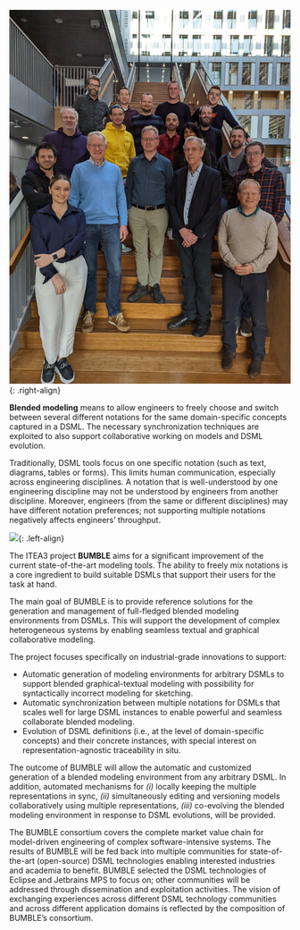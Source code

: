 ---
---

![](assets/img/group_photo.jpg){: .right-align}

**Blended modeling** means to allow engineers to freely choose and switch between several different notations for the same domain-specific concepts captured in a DSML. The necessary synchronization techniques are exploited to also support collaborative working on models and DSML evolution.

Traditionally, DSML tools focus on one specific notation (such as text, diagrams, tables or forms). This limits human communication, especially across engineering disciplines. A notation that is well-understood by one engineering discipline may not be understood by engineers from another discipline. Moreover, engineers (from the same or different disciplines) may have different notation preferences; not supporting multiple notations negatively affects engineers’ throughput.

![](assets/img/logo_bumble.png){: .left-align}

The ITEA3 project **BUMBLE** aims for a significant improvement of the current state-of-the-art modeling tools. The ability to freely mix notations is a core ingredient to build suitable DSMLs that support their users for the task at hand. 

The main goal of BUMBLE is to provide reference solutions for the generation and management of full-fledged blended modeling environments from DSMLs. This will support the development of complex heterogeneous systems by enabling seamless textual and graphical collaborative modeling. 

The project focuses specifically on industrial-grade innovations to support:

* Automatic generation of modeling environments for arbitrary DSMLs to support blended graphical-textual modeling with possibility for syntactically incorrect modeling for sketching.
* Automatic synchronization between multiple notations for DSMLs that scales well for large DSML instances to enable powerful and seamless collaborate blended modeling.
* Evolution of DSML definitions (i.e., at the level of domain-specific concepts) and their concrete instances, with special interest on representation-agnostic traceability in situ.

The outcome of BUMBLE will allow the automatic and customized generation of a blended modeling environment from any arbitrary DSML. In addition, automated mechanisms for *(i)* locally keeping the multiple representations in sync, *(ii)* simultaneously editing and versioning models collaboratively using multiple representations, *(iii)* co-evolving the blended modeling environment in response to DSML evolutions, will be provided.

The BUMBLE consortium covers the complete market value chain for model-driven engineering of complex software-intensive systems. The results of BUMBLE will be fed back into multiple communities for state-of-the-art (open-source) DSML technologies enabling interested industries and academia to benefit. BUMBLE selected the DSML technologies of Eclipse and Jetbrains MPS to focus on; other communities will be addressed through dissemination and exploitation activities. The vision of exchanging experiences across different DSML technology communities and across different application domains is reflected by the composition of BUMBLE’s consortium. 
